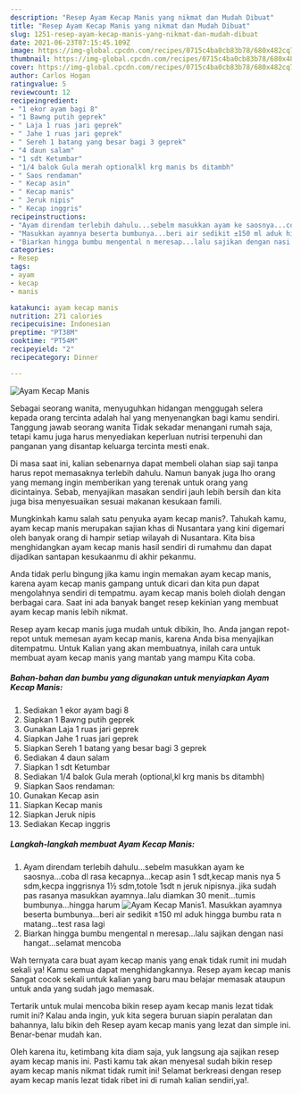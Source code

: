```yaml
---
description: "Resep Ayam Kecap Manis yang nikmat dan Mudah Dibuat"
title: "Resep Ayam Kecap Manis yang nikmat dan Mudah Dibuat"
slug: 1251-resep-ayam-kecap-manis-yang-nikmat-dan-mudah-dibuat
date: 2021-06-23T07:15:45.109Z
image: https://img-global.cpcdn.com/recipes/0715c4ba0cb83b78/680x482cq70/ayam-kecap-manis-foto-resep-utama.jpg
thumbnail: https://img-global.cpcdn.com/recipes/0715c4ba0cb83b78/680x482cq70/ayam-kecap-manis-foto-resep-utama.jpg
cover: https://img-global.cpcdn.com/recipes/0715c4ba0cb83b78/680x482cq70/ayam-kecap-manis-foto-resep-utama.jpg
author: Carlos Hogan
ratingvalue: 5
reviewcount: 12
recipeingredient:
- "1 ekor ayam bagi 8"
- "1 Bawng putih geprek"
- " Laja 1 ruas jari geprek"
- " Jahe 1 ruas jari geprek"
- " Sereh 1 batang yang besar bagi 3 geprek"
- "4 daun salam"
- "1 sdt Ketumbar"
- "1/4 balok Gula merah optionalkl krg manis bs ditambh"
- " Saos rendaman"
- " Kecap asin"
- " Kecap manis"
- " Jeruk nipis"
- " Kecap inggris"
recipeinstructions:
- "Ayam direndam terlebih dahulu...sebelm masukkan ayam ke saosnya...coba dl rasa kecapnya...kecap asin 1 sdt,kecap manis nya 5 sdm,kecpa inggrisnya 1½ sdm,totole 1sdt n jeruk nipisnya..jika sudah pas rasanya masukkan ayamnya..lalu diamkan 30 menit...tumis bumbunya...hingga harum"
- "Masukkan ayamnya beserta bumbunya...beri air sedikit ±150 ml aduk hingga bumbu rata n matang...test rasa lagi"
- "Biarkan hingga bumbu mengental n meresap...lalu sajikan dengan nasi hangat...selamat mencoba"
categories:
- Resep
tags:
- ayam
- kecap
- manis

katakunci: ayam kecap manis 
nutrition: 271 calories
recipecuisine: Indonesian
preptime: "PT38M"
cooktime: "PT54M"
recipeyield: "2"
recipecategory: Dinner

---
```



![Ayam Kecap Manis](https://img-global.cpcdn.com/recipes/0715c4ba0cb83b78/680x482cq70/ayam-kecap-manis-foto-resep-utama.jpg)

Sebagai seorang wanita, menyuguhkan hidangan menggugah selera kepada orang tercinta adalah hal yang menyenangkan bagi kamu sendiri. Tanggung jawab seorang  wanita Tidak sekadar menangani rumah saja, tetapi kamu juga harus menyediakan keperluan nutrisi terpenuhi dan panganan yang disantap keluarga tercinta mesti enak.

Di masa  saat ini, kalian sebenarnya dapat membeli olahan siap saji tanpa harus repot memasaknya terlebih dahulu. Namun banyak juga lho orang yang memang ingin memberikan yang terenak untuk orang yang dicintainya. Sebab, menyajikan masakan sendiri jauh lebih bersih dan kita juga bisa menyesuaikan sesuai makanan kesukaan famili. 



Mungkinkah kamu salah satu penyuka ayam kecap manis?. Tahukah kamu, ayam kecap manis merupakan sajian khas di Nusantara yang kini digemari oleh banyak orang di hampir setiap wilayah di Nusantara. Kita bisa menghidangkan ayam kecap manis hasil sendiri di rumahmu dan dapat dijadikan santapan kesukaanmu di akhir pekanmu.

Anda tidak perlu bingung jika kamu ingin memakan ayam kecap manis, karena ayam kecap manis gampang untuk dicari dan kita pun dapat mengolahnya sendiri di tempatmu. ayam kecap manis boleh diolah dengan berbagai cara. Saat ini ada banyak banget resep kekinian yang membuat ayam kecap manis lebih nikmat.

Resep ayam kecap manis juga mudah untuk dibikin, lho. Anda jangan repot-repot untuk memesan ayam kecap manis, karena Anda bisa menyajikan ditempatmu. Untuk Kalian yang akan membuatnya, inilah cara untuk membuat ayam kecap manis yang mantab yang mampu Kita coba.

<!--inarticleads1-->

##### Bahan-bahan dan bumbu yang digunakan untuk menyiapkan Ayam Kecap Manis:

1. Sediakan 1 ekor ayam bagi 8
1. Siapkan 1 Bawng putih geprek
1. Gunakan  Laja 1 ruas jari geprek
1. Siapkan  Jahe 1 ruas jari geprek
1. Siapkan  Sereh 1 batang yang besar bagi 3 geprek
1. Sediakan 4 daun salam
1. Siapkan 1 sdt Ketumbar
1. Sediakan 1/4 balok Gula merah (optional,kl krg manis bs ditambh)
1. Siapkan  Saos rendaman:
1. Gunakan  Kecap asin
1. Siapkan  Kecap manis
1. Siapkan  Jeruk nipis
1. Sediakan  Kecap inggris




<!--inarticleads2-->

##### Langkah-langkah membuat Ayam Kecap Manis:

1. Ayam direndam terlebih dahulu...sebelm masukkan ayam ke saosnya...coba dl rasa kecapnya...kecap asin 1 sdt,kecap manis nya 5 sdm,kecpa inggrisnya 1½ sdm,totole 1sdt n jeruk nipisnya..jika sudah pas rasanya masukkan ayamnya..lalu diamkan 30 menit...tumis bumbunya...hingga harum
<img src="https://img-global.cpcdn.com/steps/a6fb7c5cbc3c9733/160x128cq70/ayam-kecap-manis-langkah-memasak-1-foto.jpg" alt="Ayam Kecap Manis">1. Masukkan ayamnya beserta bumbunya...beri air sedikit ±150 ml aduk hingga bumbu rata n matang...test rasa lagi
1. Biarkan hingga bumbu mengental n meresap...lalu sajikan dengan nasi hangat...selamat mencoba




Wah ternyata cara buat ayam kecap manis yang enak tidak rumit ini mudah sekali ya! Kamu semua dapat menghidangkannya. Resep ayam kecap manis Sangat cocok sekali untuk kalian yang baru mau belajar memasak ataupun untuk anda yang sudah jago memasak.

Tertarik untuk mulai mencoba bikin resep ayam kecap manis lezat tidak rumit ini? Kalau anda ingin, yuk kita segera buruan siapin peralatan dan bahannya, lalu bikin deh Resep ayam kecap manis yang lezat dan simple ini. Benar-benar mudah kan. 

Oleh karena itu, ketimbang kita diam saja, yuk langsung aja sajikan resep ayam kecap manis ini. Pasti kamu tak akan menyesal sudah bikin resep ayam kecap manis nikmat tidak rumit ini! Selamat berkreasi dengan resep ayam kecap manis lezat tidak ribet ini di rumah kalian sendiri,ya!.

